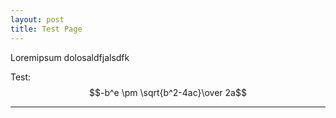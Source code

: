 ```yaml
---
layout: post
title: Test Page
---
```



Loremipsum dolosaldfjalsdfk

Test:
$$-b^e \pm \sqrt{b^2-4ac}\over 2a$$

---
